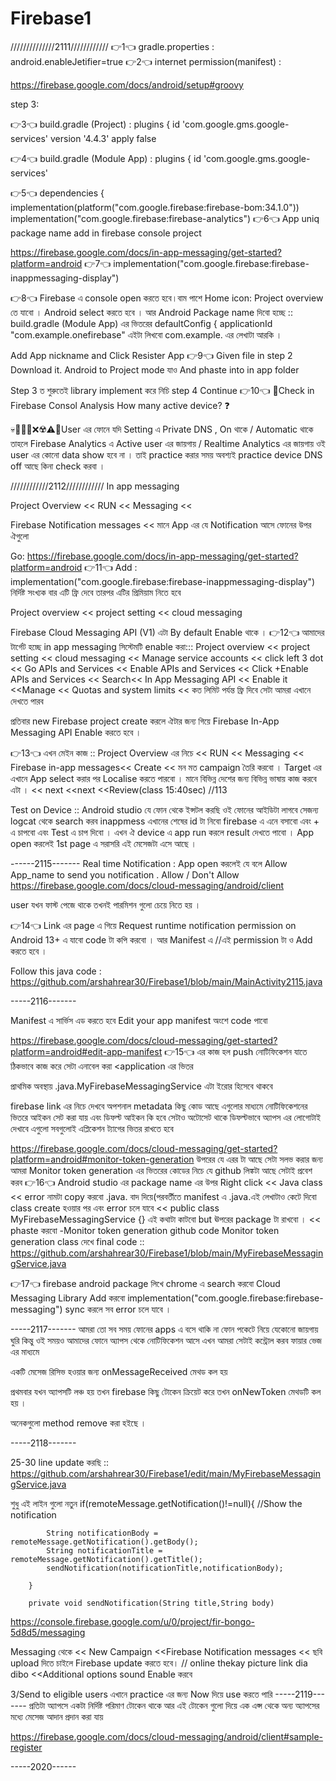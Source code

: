 # Firebase1
//////////////2111////////////
👉1👈
gradle.properties     :   
android.enableJetifier=true
👉2👈
internet permission(manifest) : 
    <uses-permission android:name="android.permission.INTERNET"/>
    <uses-permission android:name="android.permission.ACCESS_WIFI_STATE"/>

https://firebase.google.com/docs/android/setup#groovy 

step 3:

👉3👈
build.gradle (Project) : 
plugins { 
id 'com.google.gms.google-services' version '4.4.3' apply false

👉4👈
build.gradle (Module App) : 
plugins { 
id 'com.google.gms.google-services'

👉5👈
dependencies {
implementation(platform("com.google.firebase:firebase-bom:34.1.0"))
implementation("com.google.firebase:firebase-analytics")
👉6👈
App uniq package name add in firebase console project

https://firebase.google.com/docs/in-app-messaging/get-started?platform=android
👉7👈
 implementation("com.google.firebase:firebase-inappmessaging-display")

👉8👈
 Firebase এ console open করতে হবে।বাম পাশে Home icon: Project overview তে যাবো । Android select করতে হবে । আর Android Package name দিবো হচ্ছে :: build.gradle (Module App) এর ভিতরের 
 defaultConfig {
        applicationId "com.example.onefirebase"  এইটা লিখবো com.example. এর লেখাটা আরকি । 

Add App nickname and Click Resister App
👉9👈
 Given file in step 2 Download it.
 Android to Project mode যাও And phaste into in app folder

Step 3 ত শুরুতেই library implement করে নিচি  step 4 Continue
👉10👈
🚀Check in Firebase Consol Analysis How many active device? ❓

💀🚨🏴‍☠️❌☢️⚠️🔴User এর ফোনে যদি Setting এ Private DNS , On থাকে / Automatic  থাকে তাহলে Firebase Analytics এ Active user এর জায়গায় / Realtime Analytics এর জায়গায় ওই user এর কোনো data show হবে না । তাই practice করার সময় অবশ্যই practice device DNS off আছে কিনা check করবা । 

 
////////////2112////////////
 In app messaging

 Project Overview << RUN << Messaging << 

 Firebase Notification messages << মানে App এর যে Notification আসে ফোনের উপর ঐগুলো

Go:
 https://firebase.google.com/docs/in-app-messaging/get-started?platform=android 
 👉11👈
Add :
 implementation("com.google.firebase:firebase-inappmessaging-display")
 নির্দিষ্ট সংখ্যক বার এটি ফ্রি দেবে তারপর এটির প্রিমিয়াম নিতে হবে

Project overview << project setting << cloud messaging

Firebase Cloud Messaging API (V1) এটা By default Enable থাকে । 
👉12👈
 আমাদের টার্গেট হচ্ছে in app messaging  সিস্টেমটি enable করা:::
Project overview << project setting << cloud messaging << 	Manage service accounts << click left 3 dot << Go APIs and Services << Enable APIs and Services << Click  +Enable APIs and Services << Search<< In App Messaging API << Enable it <<Manage << Quotas and system limits <<   কত লিমিট পর্যন্ত ফ্রি দিবে সেটা আমরা এখানে দেখতে পারব

প্রতিবার new Firebase project create করলে ঐটার জন্য গিয়ে Firebase In-App Messaging API Enable করতে হবে ।

👉13👈
এখন মেইন কাজ :: 
Project Overview এর নিচে << RUN << Messaging << Firebase in-app messages<< Create <<   মন মত campaign তৈরি করবো । Target এর এখানে App select করার পর Localise করতে পারবো । মানে বিভিন্ন দেশের জন্য বিভিন্ন ভাষায় কাজ করবে এটা । << next <<next <<Review(class 15:40sec) //113


Test on Device :: Android studio  যে ফোন থেকে ইন্সটল করছি ওই ফোনের আইডিটা লাগবে সেজন্য logcat থেকে search করব inappmess  এখানের শেষের id টা নিবো firebase এ  এনে বসাবো এবং + এ চাপবো এবং  Test এ চাপ দিবো । এখন ঐ device এ app run করলে result দেখতে পাবো । App open করলেই 1st page এ সরাসরি এই মেসেজটা এসে আছে ।


------2115-------
Real time Notification : App open করলেই যে বলে Allow App_name to send you notification . Allow / Don't Allow
  https://firebase.google.com/docs/cloud-messaging/android/client

  user  যখন ফাস্ট পেজে থাকে  তখনই পারমিশন গুলো চেয়ে নিতে হয় । 


👉14👈
Link এর page এ গিয়ে Request runtime notification permission on Android 13+ এ যাবো code টা কপি করবো । আর Manifest এ 
  <uses-permission android:name="android.permission.INTERNET"/>
    <uses-permission android:name="android.permission.ACCESS_WIFI_STATE"/>
    <uses-permission android:name="android.permission.POST_NOTIFICATIONS" /> //এই permission টা ও Add করতে হবে ।
  


Follow this java code :  https://github.com/arshahrear30/Firebase1/blob/main/MainActivity2115.java

-----2116-------


Manifest এ সার্ভিস এড করতে হবে Edit your app manifest অংশে code পাবো

https://firebase.google.com/docs/cloud-messaging/get-started?platform=android#edit-app-manifest
👉15👈
এর কাজ হল push নোটিফিকেশন যাতে ঠিকভাবে কাজ করে সেটা এনাবেল করা <application  এর ভিতর

<service
    android:name=".java.MyFirebaseMessagingService"
    android:exported="false">
    <intent-filter>
        <action android:name="com.google.firebase.MESSAGING_EVENT" />
    </intent-filter>
</service>

 প্রাথমিক অবস্থায় .java.MyFirebaseMessagingService এটা ইরোর হিসেবে থাকবে

  firebase link এর নিচে দেখবে অপশনাল metadata কিছু কোড আছে এগুলোর মাধ্যমে নোটিফিকেশনের ভিতরে আইকন সেট করা যায় এবং
  ডিফল্ট আইকন কি হবে সেটাও অটোসেট থাকে  ডিফল্টভাবে অ্যাপস এর লোগোটাই দেখাবে
  এগুলো সবগুলোই এপ্লিকেশন ট্যাগের ভিতর রাখতে হবে 

https://firebase.google.com/docs/cloud-messaging/get-started?platform=android#monitor-token-generation
   উপরের যে এরর টা আছে সেটা সলভ করার জন্য আমরা Monitor token generation এর ভিতরের কোডের নিচে যে github লিঙ্কটা আছে সেটাই প্রবেশ করব
👉16👈
   Android studio এর package name এর উপর Right click << Java class << error নামটা copy করবো .java. বাদ দিয়ে(পরবর্তীতে manifest এ .java.এই লেখাটাও কেটে দিবো class create হওয়ার পর এবং error চলে যাবে << public class MyFirebaseMessagingService {} এই কথাটা কাটবো but ঊপরের package টা রাখবো । << phaste করবো -Monitor token generation github code
Monitor token generation class দেখে final code ::
https://github.com/arshahrear30/Firebase1/blob/main/MyFirebaseMessagingService.java  



👉17👈
firebase android package লিখে chrome এ search করবো Cloud Messaging Library Add করবো 
implementation("com.google.firebase:firebase-messaging")       sync করলে সব error চলে যাবে । 

   -----2117-------
 আমরা তো সব সময় ফোনের apps এ বসে থাকি না ফোন পকেটে নিয়ে যেকোনো জায়গায় ঘুরি কিন্তু ওই সময়ও আমাদের ফোনে অ্যাপস থেকে নোটিফিকেশন আসে 
 এখন আমরা সেটাই কন্ট্রোল করব ফায়ার ভেজ এর মাধ্যমে

  একটি মেসেজ রিসিভ হওয়ার জন্য onMessageReceived মেথড কল হয়

প্রথমবার যখন অ্যাপসটি লঞ্চ হয় তখন firebase কিছু টোকেন ক্রিয়েট করে তখন onNewToken মেথডটি কল হয় ।

অনেকগুলো method remove করা হইছে ।

 -----2118-------


25-30 line update করছি :: https://github.com/arshahrear30/Firebase1/edit/main/MyFirebaseMessagingService.java

শুধু এই লাইন গুলো নতুন 
  if(remoteMessage.getNotification()!=null){
            //Show the notification

            String notificationBody = remoteMessage.getNotification().getBody();
            String notificationTitle = remoteMessage.getNotification().getTitle();
            sendNotification(notificationTitle,notificationBody);

        }

        private void sendNotification(String title,String body)

 https://console.firebase.google.com/u/0/project/fir-bongo-5d8d5/messaging 

 Messaging থেকে << New Campaign <<Firebase Notification messages << ছবি upload দিতে চাইলে Firebase update করতে হবে। // online thekay picture link dia dibo <<Additional options sound Enable করবে


3/Send to eligible users এখানে practice এর জন্য Now দিয়ে use করতে পারি 
 -----2119-------
 প্রতিটা অ্যাপসে একটা নির্দিষ্ট পরিমাণ টোকেন থাকে আর এই টোকেন গুলো দিয়ে এক এপ্স থেকে অন্য অ্যাপসের মধ্যে মেসেজ আদান প্রদান করা যায়

 https://firebase.google.com/docs/cloud-messaging/android/client#sample-register
 
-----2020------
